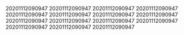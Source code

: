 20201112090947
20201112090947
20201112090947
20201112090947
20201112090947
20201112090947
20201112090947
20201112090947
20201112090947
20201112090947
20201112090947
20201112090947
20201112090947
20201112090947
20201112090947
